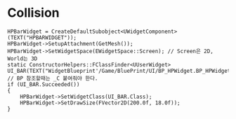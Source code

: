 # Collision
	HPBarWidget = CreateDefaultSubobject<UWidgetComponent>(TEXT("HPBARWIDGET"));
	HPBarWidget->SetupAttachment(GetMesh());
	HPBarWidget->SetWidgetSpace(EWidgetSpace::Screen); // Screen은 2D, World는 3D
	static ConstructorHelpers::FClassFinder<UUserWidget> UI_BAR(TEXT("WidgetBlueprint'/Game/BluePrint/UI/BP_HPWidget.BP_HPWidget_C'")); // BP 참조할때는 _C 붙여줘야 한다.
	if (UI_BAR.Succeeded())
	{
		HPBarWidget->SetWidgetClass(UI_BAR.Class);
		HPBarWidget->SetDrawSize(FVector2D(200.0f, 18.0f));
	}
